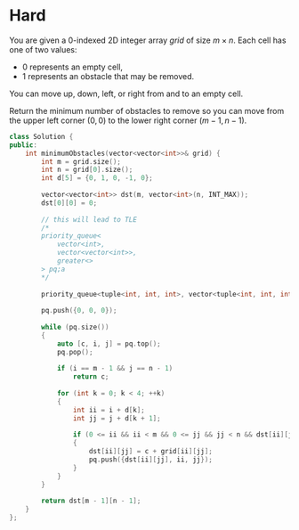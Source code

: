 # Hard

You are given a 0-indexed 2D integer array $grid$ of size $m \times n$. Each cell has one of two values:

- $0$ represents an empty cell,
- $1$ represents an obstacle that may be removed.

You can move up, down, left, or right from and to an empty cell.

Return the minimum number of obstacles to remove so you can move from the upper left corner ($0, 0$) to the lower right corner ($m - 1, n - 1$).

```cpp
class Solution {
public:
    int minimumObstacles(vector<vector<int>>& grid) {
        int m = grid.size();
        int n = grid[0].size();
        int d[5] = {0, 1, 0, -1, 0};
        
        vector<vector<int>> dst(m, vector<int>(n, INT_MAX));
        dst[0][0] = 0;
        
        // this will lead to TLE
        /*
        priority_queue<
            vector<int>, 
            vector<vector<int>>, 
            greater<>
        > pq;a
        */
        
        priority_queue<tuple<int, int, int>, vector<tuple<int, int, int>>, greater<tuple<int, int, int>>> pq;
        
        pq.push({0, 0, 0});
        
        while (pq.size())
        {
            auto [c, i, j] = pq.top();
            pq.pop();
            
            if (i == m - 1 && j == n - 1)
                return c;
            
            for (int k = 0; k < 4; ++k)
            {
                int ii = i + d[k];
                int jj = j + d[k + 1];
                
                if (0 <= ii && ii < m && 0 <= jj && jj < n && dst[ii][jj] > c + grid[ii][jj])
                {
                    dst[ii][jj] = c + grid[ii][jj];
                    pq.push({dst[ii][jj], ii, jj});
                }
            }
        }
        
        return dst[m - 1][n - 1];
    }
};
```
